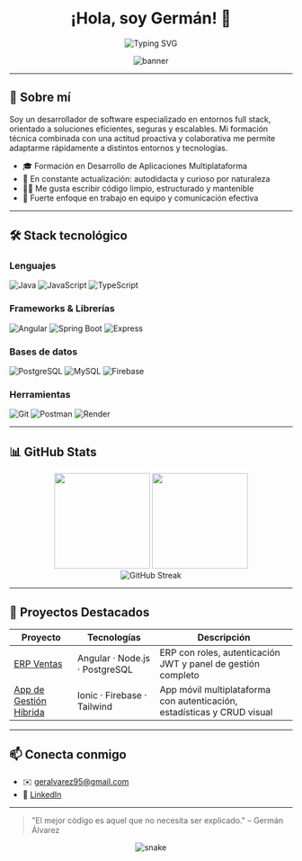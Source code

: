 <h1 align="center">¡Hola, soy Germán! 👋</h1>

<p align="center">
  <img src="https://readme-typing-svg.herokuapp.com?font=Fira+Code&size=22&pause=1000&color=00C2CB&width=435&lines=Desarrollador+Full+Stack;Apasionado+por+la+tecnolog%C3%ADa+y+la+innovaci%C3%B3n;Siempre+aprendiendo+y+construyendo" alt="Typing SVG" />
</p>

<p align="center">
  <img src="https://github.com/gerysx/gerysx/assets/banner-profesional-github.gif" alt="banner"/>
</p>

---

## 🚀 Sobre mí

Soy un desarrollador de software especializado en entornos full stack, orientado a soluciones eficientes, seguras y escalables. Mi formación técnica combinada con una actitud proactiva y colaborativa me permite adaptarme rápidamente a distintos entornos y tecnologías.

- 🎓 Formación en Desarrollo de Aplicaciones Multiplataforma
- 🧠 En constante actualización: autodidacta y curioso por naturaleza
- 👨‍💻 Me gusta escribir código limpio, estructurado y mantenible
- 🤝 Fuerte enfoque en trabajo en equipo y comunicación efectiva

---

## 🛠️ Stack tecnológico

### Lenguajes
![Java](https://img.shields.io/badge/Java-007396?style=for-the-badge&logo=java&logoColor=white)
![JavaScript](https://img.shields.io/badge/JavaScript-F7DF1E?style=for-the-badge&logo=javascript&logoColor=black)
![TypeScript](https://img.shields.io/badge/TypeScript-3178C6?style=for-the-badge&logo=typescript&logoColor=white)

### Frameworks & Librerías
![Angular](https://img.shields.io/badge/Angular-DD0031?style=for-the-badge&logo=angular&logoColor=white)
![Spring Boot](https://img.shields.io/badge/Spring%20Boot-6DB33F?style=for-the-badge&logo=spring-boot&logoColor=white)
![Express](https://img.shields.io/badge/Express.js-000000?style=for-the-badge&logo=express&logoColor=white)

### Bases de datos
![PostgreSQL](https://img.shields.io/badge/PostgreSQL-316192?style=for-the-badge&logo=postgresql&logoColor=white)
![MySQL](https://img.shields.io/badge/MySQL-4479A1?style=for-the-badge&logo=mysql&logoColor=white)
![Firebase](https://img.shields.io/badge/Firebase-FFCA28?style=for-the-badge&logo=firebase&logoColor=black)

### Herramientas
![Git](https://img.shields.io/badge/Git-F05032?style=for-the-badge&logo=git&logoColor=white)
![Postman](https://img.shields.io/badge/Postman-FF6C37?style=for-the-badge&logo=postman&logoColor=white)
![Render](https://img.shields.io/badge/Render-46E3B7?style=for-the-badge&logo=render&logoColor=white)

---

## 📊 GitHub Stats

<div align="center">
  <img height="170" src="https://github-readme-stats.vercel.app/api?username=gerysx&show_icons=true&theme=tokyonight&hide_border=true&count_private=true" />
  <img height="170" src="https://github-readme-stats.vercel.app/api/top-langs/?username=gerysx&layout=compact&theme=tokyonight&hide_border=true" />
</div>

<div align="center">
  <img src="https://streak-stats.demolab.com?user=gerysx&theme=tokyonight&hide_border=true" alt="GitHub Streak" />
</div>

---

## 🧩 Proyectos Destacados

| Proyecto | Tecnologías | Descripción |
|----------|-------------|-------------|
| [ERP Ventas](https://github.com/gerysx/erp-ventas-frontend) | Angular · Node.js · PostgreSQL | ERP con roles, autenticación JWT y panel de gestión completo |
| [App de Gestión Híbrida](https://github.com/gerysx/app-ventas-hibrida) | Ionic · Firebase · Tailwind | App móvil multiplataforma con autenticación, estadísticas y CRUD visual |

---

## 📫 Conecta conmigo

- ✉️ geralvarez95@gmail.com
- 💼 [LinkedIn](https://www.linkedin.com/germanalvarezgonzalez/)

---

> "El mejor código es aquel que no necesita ser explicado." – Germán Álvarez

<p align="center">
  <img src="https://raw.githubusercontent.com/gerysx/gerysx/output/github-contribution-grid-snake.svg" alt="snake" />
</p>

